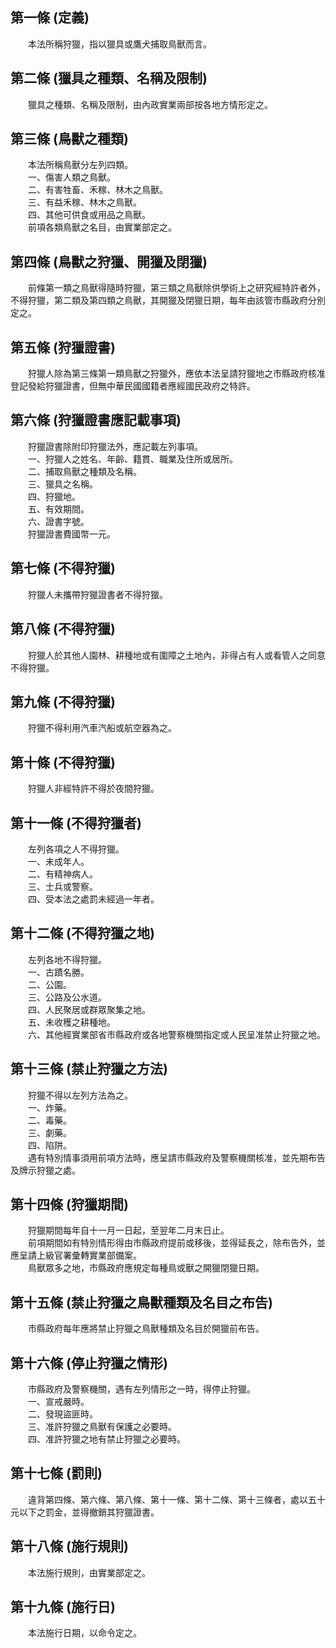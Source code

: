 第一條 (定義)
-------------
　　本法所稱狩獵，指以獵具或鷹犬捕取鳥獸而言。  


第二條 (獵具之種類、名稱及限制)
-------------------------------
　　獵具之種類、名稱及限制，由內政實業兩部按各地方情形定之。  


第三條 (鳥獸之種類)
-------------------
　　本法所稱鳥獸分左列四類。  
　　一、傷害人類之鳥獸。  
　　二、有害牲畜、禾稼、林木之鳥獸。  
　　三、有益禾稼、林木之鳥獸。  
　　四、其他可供食或用品之鳥獸。  
　　前項各類鳥獸之名目，由實業部定之。  


第四條 (鳥獸之狩獵、開獵及閉獵)
-------------------------------
　　前條第一類之鳥獸得隨時狩獵，第三類之鳥獸除供學術上之研究經特許者外，不得狩獵，第二類及第四類之鳥獸，其開獵及閉獵日期，每年由該管市縣政府分別定之。  


第五條 (狩獵證書)
-----------------
　　狩獵人除為第三條第一類鳥獸之狩獵外，應依本法呈請狩獵地之市縣政府核准登記發給狩獵證書，但無中華民國國籍者應經國民政府之特許。  


第六條 (狩獵證書應記載事項)
---------------------------
　　狩獵證書除附印狩獵法外，應記載左列事項。  
　　一、狩獵人之姓名、年齡、籍貫、職業及住所或居所。  
　　二、捕取鳥獸之種類及名稱。  
　　三、獵具之名稱。  
　　四、狩獵地。  
　　五、有效期間。  
　　六、證書字號。  
　　狩獵證書費國幣一元。  


第七條 (不得狩獵)
-----------------
　　狩獵人未攜帶狩獵證書者不得狩獵。  


第八條 (不得狩獵)
-----------------
　　狩獵人於其他人園林、耕種地或有圍障之土地內，非得占有人或看管人之同意不得狩獵。  


第九條 (不得狩獵)
-----------------
　　狩獵不得利用汽車汽船或航空器為之。  


第十條 (不得狩獵)
-----------------
　　狩獵人非經特許不得於夜間狩獵。  


第十一條 (不得狩獵者)
---------------------
　　左列各項之人不得狩獵。  
　　一、未成年人。  
　　二、有精神病人。  
　　三、士兵或警察。  
　　四、受本法之處罰未經過一年者。  


第十二條 (不得狩獵之地)
-----------------------
　　左列各地不得狩獵。  
　　一、古蹟名勝。  
　　二、公園。  
　　三、公路及公水道。  
　　四、人民聚居或群眾聚集之地。  
　　五、未收穫之耕種地。  
　　六、其他經實業部省市縣政府或各地警察機關指定或人民呈准禁止狩獵之地。  


第十三條 (禁止狩獵之方法)
-------------------------
　　狩獵不得以左列方法為之。  
　　一、炸藥。  
　　二、毒藥。  
　　三、劇藥。  
　　四、陷阱。  
　　遇有特別情事須用前項方法時，應呈請市縣政府及警察機關核准，並先期布告及牌示狩獵之處。  


第十四條 (狩獵期間)
-------------------
　　狩獵期間每年自十一月一日起，至翌年二月末日止。  
　　前項期間如有特別情形得由市縣政府提前或移後，並得延長之，除布告外，並應呈請上級官署彙轉實業部備案。  
　　鳥獸眾多之地，市縣政府應規定每種鳥或獸之開獵閉獵日期。  


第十五條 (禁止狩獵之鳥獸種類及名目之布告)
-----------------------------------------
　　市縣政府每年應將禁止狩獵之鳥獸種類及名目於開獵前布告。  


第十六條 (停止狩獵之情形)
-------------------------
　　市縣政府及警察機關，遇有左列情形之一時，得停止狩獵。  
　　一、宣戒嚴時。  
　　二、發現盜匪時。  
　　三、准許狩獵之鳥獸有保護之必要時。  
　　四、准許狩獵之地有禁止狩獵之必要時。  


第十七條 (罰則)
---------------
　　違背第四條、第六條、第八條、第十一條、第十二條、第十三條者，處以五十元以下之罰金，並得撤銷其狩獵證書。  


第十八條 (施行規則)
-------------------
　　本法施行規則，由實業部定之。  


第十九條 (施行日)
-----------------
　　本法施行日期，以命令定之。